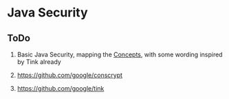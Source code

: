 # Java Security

## ToDo

1. Basic Java Security, mapping the [Concepts](concepts.md), with some wording inspired by Tink already

1. https://github.com/google/conscrypt

1. https://github.com/google/tink
